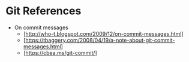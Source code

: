 # Git References
 - On commit messages
   - [http://who-t.blogspot.com/2009/12/on-commit-messages.html]
   - [https://tbaggery.com/2008/04/19/a-note-about-git-commit-messages.html]
   - [https://cbea.ms/git-commit/]
   